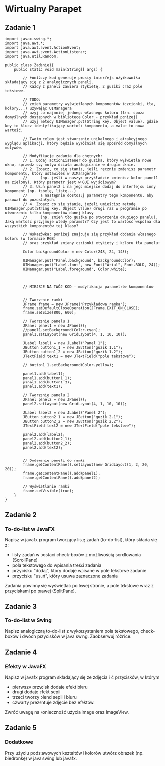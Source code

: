# Wirtualny Parapet 
## Zadanie 1
```
import javax.swing.*;
import java.awt.*;
import java.awt.event.ActionEvent;
import java.awt.event.ActionListener;
import java.util.Random;

public class Zadanie1{
    public static void main(String[] args) {

        // Poniższy kod generuje prosty interfejs użytkownika składający się z 2 analogicznych paneli.
        // Każdy z paneli zawiera etykietę, 2 guziki oraz pole tekstowe.

        // TODO:
        // zmień parametry wyświetlanych komponentów (czcionki, tła, kolory...) używając UIManagera
        // użyj co najmniej jednego własnego koloru (tzn. spoza domyślnych dostępnych w bibliotece Color - przykład poniżej)
        // użyj metody UIManager.put(String key, Object value), gdzie key to klucz identyfikujący wartość komponentu, a value to nowa wartość.

        // Twoim celem jest stworzenie unikalnego i atrakcyjnego wyglądu aplikacji, który będzie wyróżniał się spośród domyślnych motywów.

        // Modyfikacje zadania dla chętnych:
        // 1. Dodaj actionListener do guzika, który wyświetla nowe okno, sprawdz czy motyw działa analogicznie w drugim oknie.
        // 2. Zobacz, co się stanie, jeśli ręcznie zmienisz parametr komponentu, który ustawiłeś w UIManagerze
        // 		(np. jeśli w naszym przykładzie zmienisz kolor panel1 na zielony). Który parametr jest w GUI wyjściowym?
        // 3. Usuń panel2 i na jego miejsce dodaj do interfejsu inny komponent (np. tabelę, listę...)
        //		a następnie dostosuj parametry tego komponentu, aby pasował do pozostałych.
        // 4. Zobacz co się stanie, jeżeli umieścisz metodę UIManager.put(String key, Object value) drugi raz w programie po utworzeniu kilku komponentów danej klasy
        // 		(np. zmień tło guzika po stworzeniu drugiego panelu). Jaką wartość przyjmuje wtedy parametr? Czy jest to wartość wspólna dla wszystkich komponentów tej klasy?

        // Wskazówka: poniżej znajduje się przykład dodania własnego koloru (w formacie RGB)
        // oraz przykład zmiany czcionki etykiety i koloru tła panelu:

        Color backgroundColor = new Color(248, 24, 148);

        UIManager.put("Panel.background", backgroundColor);
        UIManager.put("Label.font", new Font("Arial", Font.BOLD, 24));
        UIManager.put("Label.foreground", Color.white);



        // MIEJSCE NA TWÓJ KOD - modyfikacja parametrów komponentów


        // Tworzenie ramki
        JFrame frame = new JFrame("Przykładowa ramka");
        frame.setDefaultCloseOperation(JFrame.EXIT_ON_CLOSE);
        frame.setSize(800, 600);

        // Tworzenie panelu 1
        JPanel panel1 = new JPanel();
        //panel1.setBackground(Color.cyan);
        panel1.setLayout(new GridLayout(4, 1, 10, 10));

        JLabel label1 = new JLabel("Panel 1");
        JButton button1_1 = new JButton("guzik 1.1");
        JButton button1_2 = new JButton("guzik 1.2");
        JTextField text1 = new JTextField("pole tekstowe");

        // button1_1.setBackground(Color.yellow);

        panel1.add(label1);
        panel1.add(button1_1);
        panel1.add(button1_2);
        panel1.add(text1);

        // Tworzenie panelu 2
        JPanel panel2 = new JPanel();
        panel2.setLayout(new GridLayout(4, 1, 10, 10));

        JLabel label2 = new JLabel("Panel 2");
        JButton button2_1 = new JButton("guzik 2.1");
        JButton button2_2 = new JButton("guzik 2.2");
        JTextField text2 = new JTextField("pole tekstowe");

        panel2.add(label2);
        panel2.add(button2_1);
        panel2.add(button2_2);
        panel2.add(text2);


        // Dodawanie paneli do ramki
        frame.getContentPane().setLayout(new GridLayout(1, 2, 20, 20));
        frame.getContentPane().add(panel1);
        frame.getContentPane().add(panel2);

        // Wyświetlanie ramki
        frame.setVisible(true);
    }
}
```
## Zadanie 2 
### To-do-list w JavaFX
Napisz w javafx program tworzący listę zadań (to-do-list), który składa się z:
  * listy zadań w postaci check-boxów z możliwością scrollowania (ScrollPane)
  * pola tekstowego do wpisania treści zadania 
  * przycisku "dodaj", który dodaje wpisane w pole tekstowe zadanie
  * przycisku "usuń", który usuwa zaznaczone zadania
 
Zadania powinny się wyświetlać po lewej stronie, a pole tekstowe wraz z przyciskami po prawej (SplitPane).

## Zadanie 3
### To-do-list w Swing
Napisz analogiczną to-do-list z wykorzystaniem pola tekstowego, check-boxów i dwóch przycisków w java swing. Zaobserwuj różnice.

## Zadanie 4
### Efekty w JavaFX
Napisz w javafx program składający się ze zdjęcia i 4 przycisków, w którym 
* pierwszy przycisk dodaje efekt bluru
* drugi dodaje efekt sepii
* trzeci tworzy blend sepii i bluru 
* czwarty prezentuje zdjęcie bez efektów. 

Zwróć uwagę na konieczność użycia Image oraz ImageView.

## Zadanie 5
### Dodatkowe
Przy użyciu podstawowych kształtów i kolorów  utwórz obrazek (np. biedronkę) w java swing lub javafx.
